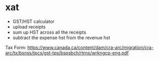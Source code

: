 # xat

- GST/HST calculator
- upload receipts
- sum up HST across all the receipts
- subtract the expense hst from the revenue hst

Tax Form: https://www.canada.ca/content/dam/cra-arc/migration/cra-arc/tx/bsnss/tpcs/gst-tps/bspsbch/rtrns/wrkngcp-eng.pdf
